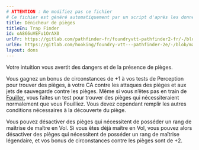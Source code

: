```yaml
---
# ATTENTION : Ne modifiez pas ce fichier
# Ce fichier est généré automatiquement par un script d'après les données du module Foundry VTT officiel et de sa traduction
title: Dénicheur de pièges
titleEn: Trap Finder
id: oA866uVEFu1OrAX0
urlFr: https://gitlab.com/pathfinder-fr/foundryvtt-pathfinder2-fr/-/blob/master/data/feats/oA866uVEFu1OrAX0.htm
urlEn: https://gitlab.com/hooking/foundry-vtt---pathfinder-2e/-/blob/master/packs/data/feats.db/trap-finder.json
layout: dons
---
```

Votre intuition vous avertit des dangers et de la présence de pièges.

Vous gagnez un bonus de circonstances de +1 à vos tests de Perception pour trouver des pièges, à votre CA contre les attaques des pièges et aux jets de sauvegarde contre les pièges. Même si vous n’êtes pas en train de [Fouiller](../actions/fouiller.md), vous faites un test pour trouver des pièges qui nécessiteraient normalement que vous Fouilliez. Vous devez cependant remplir les autres conditions nécessaires à la découverte du piège.

Vous pouvez désactiver des pièges qui nécessitent de posséder un rang de maîtrise de maître en Vol. Si vous êtes déjà maître en Vol, vous pouvez alors désactiver des pièges qui nécessitent de posséder un rang de maîtrise légendaire, et vos bonus de circonstances contre les pièges sont de +2.
